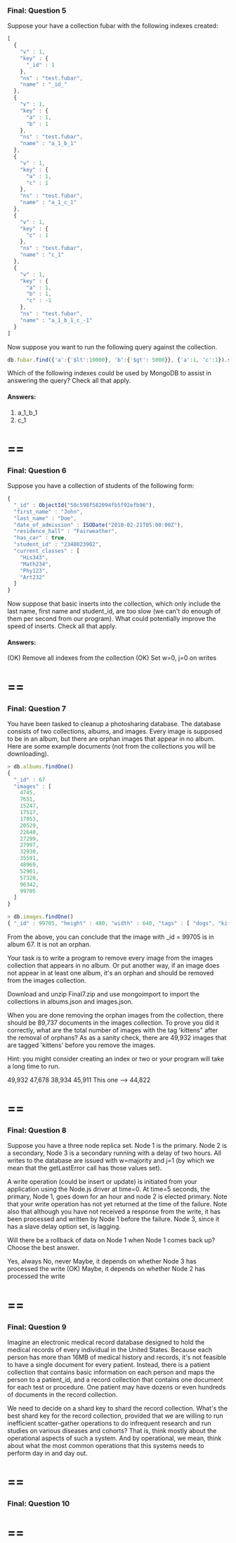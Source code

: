 


### Final: Question 5

Suppose your have a collection fubar with the following indexes created:

```javascript
[
  {
    "v" : 1,
    "key" : {
      "_id" : 1
    },
    "ns" : "test.fubar",
    "name" : "_id_"
  },
  {
    "v" : 1,
    "key" : {
      "a" : 1,
      "b" : 1
    },
    "ns" : "test.fubar",
    "name" : "a_1_b_1"
  },
  {
    "v" : 1,
    "key" : {
      "a" : 1,
      "c" : 1
    },
    "ns" : "test.fubar",
    "name" : "a_1_c_1"
  },
  {
    "v" : 1,
    "key" : {
      "c" : 1
    },
    "ns" : "test.fubar",
    "name" : "c_1"
  },
  {
    "v" : 1,
    "key" : {
      "a" : 1,
      "b" : 1,
      "c" : -1
    },
    "ns" : "test.fubar",
    "name" : "a_1_b_1_c_-1"
  }
]
```

Now suppose you want to run the following query against the collection.

```javascript
db.fubar.find({'a':{'$lt':10000}, 'b':{'$gt': 5000}}, {'a':1, 'c':1}).sort({'c':-1})
```

Which of the following indexes could be used by MongoDB to assist in answering the query? Check all that apply.

#### Answers:

1. a_1_b_1
1. c_1

# ==

### Final: Question 6

Suppose you have a collection of students of the following form:

```javascript
{
  "_id" : ObjectId("50c598f582094fb5f92efb96"),
  "first_name" : "John",
  "last_name" : "Doe",
  "date_of_admission" : ISODate("2010-02-21T05:00:00Z"),
  "residence_hall" : "Fairweather",
  "has_car" : true,
  "student_id" : "2348023902",
  "current_classes" : [
    "His343",
    "Math234",
    "Phy123",
    "Art232"
  ]
}
```

Now suppose that basic inserts into the collection, which only include the last name, first name and student_id, are too slow (we can't do enough of them per second from our program). What could potentially improve the speed of inserts. Check all that apply.

#### Answers:

(OK) Remove all indexes from the collection
(OK) Set w=0, j=0 on writes


# ==

### Final: Question 7

You have been tasked to cleanup a photosharing database. The database consists of two collections, albums, and images. Every image is supposed to be in an album, but there are orphan images that appear in no album. Here are some example documents (not from the collections you will be downloading).

```javascript
> db.albums.findOne()
{
  "_id" : 67
  "images" : [
    4745,
    7651,
    15247,
    17517,
    17853,
    20529,
    22640,
    27299,
    27997,
    32930,
    35591,
    48969,
    52901,
    57320,
    96342,
    99705
  ]
}

> db.images.findOne()
{ "_id" : 99705, "height" : 480, "width" : 640, "tags" : [ "dogs", "kittens", "work" ] }

```

From the above, you can conclude that the image with _id = 99705 is in album 67. It is not an orphan.

Your task is to write a program to remove every image from the images collection that appears in no album. Or put another way, if an image does not appear in at least one album, it's an orphan and should be removed from the images collection.

Download and unzip Final7.zip and use mongoimport to import the collections in albums.json and images.json.

When you are done removing the orphan images from the collection, there should be 89,737 documents in the images collection. To prove you did it correctly, what are the total number of images with the tag 'kittens" after the removal of orphans? As as a sanity check, there are 49,932 images that are tagged 'kittens' before you remove the images.

Hint: you might consider creating an index or two or your program will take a long time to run.

49,932
47,678
38,934
45,911
This one --> 44,822

# ==

### Final: Question 8

Suppose you have a three node replica set. Node 1 is the primary. Node 2 is a secondary, Node 3 is a secondary running with a delay of two hours. All writes to the database are issued with w=majority and j=1 (by which we mean that the getLastError call has those values set).

A write operation (could be insert or update) is initiated from your application using the Node.js driver at time=0. At time=5 seconds, the primary, Node 1, goes down for an hour and node 2 is elected primary. Note that your write operation has not yet returned at the time of the failure. Note also that although you have not received a response from the write, it has been processed and written by Node 1 before the failure. Node 3, since it has a slave delay option set, is lagging.

Will there be a rollback of data on Node 1 when Node 1 comes back up? Choose the best answer.

Yes, always
No, never
Maybe, it depends on whether Node 3 has processed the write
(OK) Maybe, it depends on whether Node 2 has processed the write

# ==

### Final: Question 9

Imagine an electronic medical record database designed to hold the medical records of every individual in the United States. Because each person has more than 16MB of medical history and records, it's not feasible to have a single document for every patient. Instead, there is a patient collection that contains basic information on each person and maps the person to a patient_id, and a record collection that contains one document for each test or procedure. One patient may have dozens or even hundreds of documents in the record collection.

We need to decide on a shard key to shard the record collection. What's the best shard key for the record collection, provided that we are willing to run inefficient scatter-gather operations to do infrequent research and run studies on various diseases and cohorts? That is, think mostly about the operational aspects of such a system. And by operational, we mean, think about what the most common operations that this systems needs to perform day in and day out.

# ==

### Final: Question 10


# ==
